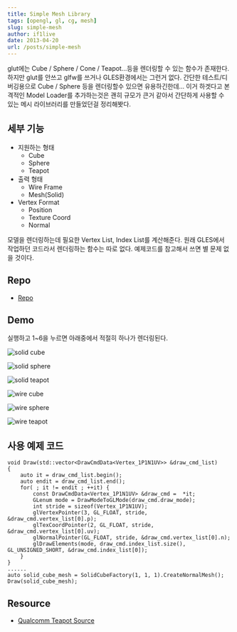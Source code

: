 ```yaml
---
title: Simple Mesh Library
tags: [opengl, gl, cg, mesh]
slug: simple-mesh
author: if1live
date: 2013-04-20
url: /posts/simple-mesh
---
```

glut에는 Cube / Sphere / Cone / Teapot...등을 렌더링할 수 있는 함수가 존재한다. 하지만 glut를 안쓰고 glfw를 쓰거나 GLES환경에서는 그런거 없다. 간단한 테스트/디버깅용으로 Cube / Sphere 등을 렌더링할수 있으면 유용하긴한데... 이거 하겟다고 본격적인 Model Loader를 추가하는것은 괜히 규모가 큰거 같아서 간단하게 사용할 수 있는 메시 라이브러리를 만들었던걸 정리해봣다.

<!--adsense-->

## 세부 기능

* 지원하는 형태
    * Cube
    * Sphere
    * Teapot
* 출력 형태
    * Wire Frame
    * Mesh(Solid)
* Vertex Format
    * Position
    * Texture Coord
    * Normal

모델을 렌더링하는데 필요한 Vertex List, Index List를 계산해준다. 원래 GLES에서 작업하던 코드라서 렌더링하는 함수는 따로 없다. 예제코드를 참고해서 쓰면 별 문제 없을 것이다.

## Repo

* [Repo][repo]

## Demo

실행하고 1~6을 누르면 아래중에서 적절히 하나가 렌더링된다.

![solid cube]({attach}simple-mesh/solid_cube.png)

![solid sphere]({attach}simple-mesh/solid_sphere.png)

![solid teapot]({attach}simple-mesh/solid_teapot.png)

![wire cube]({attach}simple-mesh/wire_cube.png)

![wire sphere]({attach}simple-mesh/wire_sphere.png)

![wire teapot]({attach}simple-mesh/wire_teapot.png)

## 사용 예제 코드

```
void Draw(std::vector<DrawCmdData<Vertex_1P1N1UV>> &draw_cmd_list)
{
    auto it = draw_cmd_list.begin();
    auto endit = draw_cmd_list.end();
    for( ; it != endit ; ++it) {
        const DrawCmdData<Vertex_1P1N1UV> &draw_cmd =  *it;
        GLenum mode = DrawModeToGLMode(draw_cmd.draw_mode);
        int stride = sizeof(Vertex_1P1N1UV);
        glVertexPointer(3, GL_FLOAT, stride, &draw_cmd.vertex_list[0].p);
        glTexCoordPointer(2, GL_FLOAT, stride, &draw_cmd.vertex_list[0].uv);
        glNormalPointer(GL_FLOAT, stride, &draw_cmd.vertex_list[0].n);
        glDrawElements(mode, draw_cmd.index_list.size(), GL_UNSIGNED_SHORT, &draw_cmd.index_list[0]);
    }
}
......
auto solid_cube_mesh = SolidCubeFactory(1, 1, 1).CreateNormalMesh();
Draw(solid_cube_mesh);
```

## Resource
* [Qualcomm Teapot Source][teapot_data]

[repo]: https://github.com/if1live/libsora.so-src/tree/master/simple_mesh
[teapot_data]: https://code.google.com/p/virtualwimbledonpro/source/browse/jni/Teapot.h?r=9448d1cb72c71b4addf77c4afcce6fa6f671fd2e
